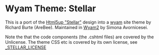 # Wyam Theme: Stellar

This is a port of the [Html5up "Stellar"](https://html5up.net/stellar) design into a [wyam](https://wyam.io) site theme by Richard Burte (AreBee). Maintained in [Wyam2](https://wyam2.github.io) by Simona Avornicesei.

Note the that the code components (the .cshtml files) are covered by the Unlicense. The theme CSS etc is covered by its own license, see [_STELLAR_LICENSE](_STELLAR_LICENSE)